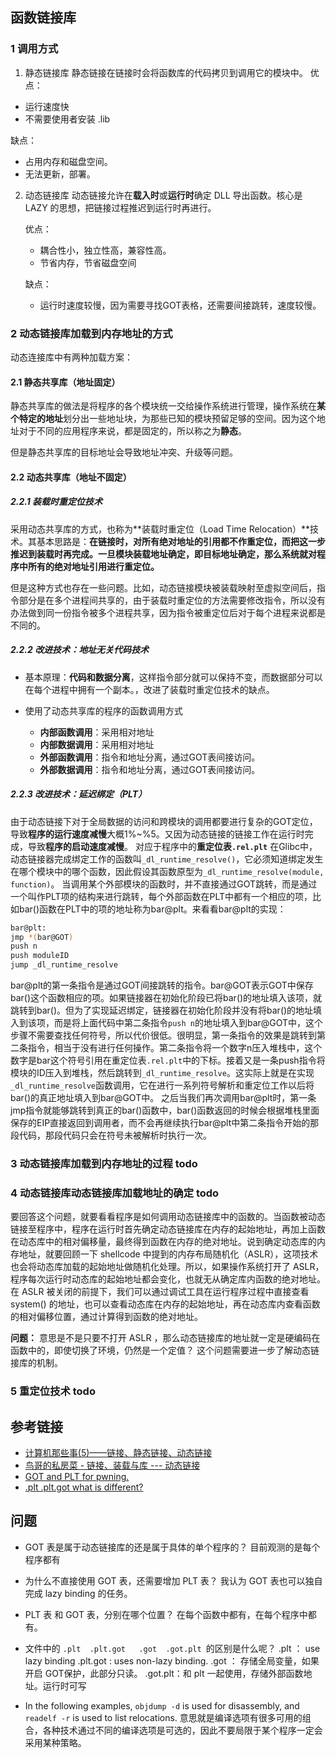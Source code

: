 ## 函数链接库

### 1 调用方式

1.  静态链接库
   静态链接在链接时会将函数库的代码拷贝到调用它的模块中。
   优点：
   - 运行速度快
   - 不需要使用者安装 .lib

   缺点：
   - 占用内存和磁盘空间。
   - 无法更新，部署。

2. 动态链接库
   动态链接允许在**载入时**或**运行时**确定 DLL 导出函数。核心是 LAZY 的思想，把链接过程推迟到运行时再进行。

   优点：
   - 耦合性小，独立性高，兼容性高。
   - 节省内存，节省磁盘空间

   缺点：
   
   - 运行时速度较慢，因为需要寻找GOT表格，还需要间接跳转，速度较慢。

### 2 动态链接库加载到内存地址的方式

动态连接库中有两种加载方案：

#### 2.1 静态共享库（地址固定）

静态共享库的做法是将程序的各个模块统一交给操作系统进行管理，操作系统在**某个特定的地址**划分出一些地址块，为那些已知的模块预留足够的空间。因为这个地址对于不同的应用程序来说，都是固定的，所以称之为**静态**。

但是静态共享库的目标地址会导致地址冲突、升级等问题。

#### 2.2 动态共享库（地址不固定）

##### 2.2.1 装载时重定位技术

采用动态共享库的方式，也称为**装载时重定位（Load Time Relocation）**技术。其基本思路是：**在链接时，对所有绝对地址的引用都不作重定位，而把这一步推迟到装载时再完成。一旦模块装载地址确定，即目标地址确定，那么系统就对程序中所有的绝对地址引用进行重定位。**

但是这种方式也存在一些问题。比如，动态链接模块被装载映射至虚拟空间后，指令部分是在多个进程间共享的，由于装载时重定位的方法需要修改指令，所以没有办法做到同一份指令被多个进程共享，因为指令被重定位后对于每个进程来说都是不同的。

##### 2.2.2 **改进技术**：**地址无关代码**技术

- 基本原理：**代码和数据分离**，这样指令部分就可以保持不变，而数据部分可以在每个进程中拥有一个副本。，改进了装载时重定位技术的缺点。

- 使用了动态共享库的程序的函数调用方式
  - **内部函数调用**：采用相对地址
  - **内部数据调用**：采用相对地址
  - **外部函数调用**：指令和地址分离，通过GOT表间接访问。
  - **外部数据调用**：指令和地址分离，通过GOT表间接访问。
##### 2.2.3 改进技术：**延迟绑定（PLT）**

由于动态链接下对于全局数据的访问和跨模块的调用都要进行复杂的GOT定位，导致**程序的运行速度减慢**大概1%~%5。又因为动态链接的链接工作在运行时完成，导致**程序的启动速度减慢**。
  对应于程序中的**重定位表`.rel.plt`**
  在Glibc中，动态链接器完成绑定工作的函数叫`_dl_runtime_resolve()`，它必须知道绑定发生在哪个模块中的哪个函数，因此假设其函数原型为`_dl_runtime_resolve(module, function)`。 当调用某个外部模块的函数时，并不直接通过GOT跳转，而是通过一个叫作PLT项的结构来进行跳转，每个外部函数在PLT中都有一个相应的项，比如bar()函数在PLT中的项的地址称为bar@plt。来看看bar@plt的实现：

  ```bash
  bar@plt:
  jmp *(bar@GOT)
  push n
  push moduleID
  jump _dl_runtime_resolve
  ```

  bar@plt的第一条指令是通过GOT间接跳转的指令。bar@GOT表示GOT中保存bar()这个函数相应的项。如果链接器在初始化阶段已将bar()的地址填入该项，就跳转到bar()。但为了实现延迟绑定，链接器在初始化阶段并没有将bar()的地址填入到该项，而是将上面代码中第二条指令`push n`的地址填入到bar@GOT中，这个步骤不需要查找任何符号，所以代价很低。很明显，第一条指令的效果是跳转到第二条指令，相当于没有进行任何操作。第二条指令将一个数字n压入堆栈中，这个数字是bar这个符号引用在重定位表`.rel.plt`中的下标。接着又是一条push指令将模块的ID压入到堆栈，然后跳转到`_dl_runtime_resolve`。这实际上就是在实现`_dl_runtime_resolve`函数调用，它在进行一系列符号解析和重定位工作以后将bar()的真正地址填入到bar@GOT中。
  之后当我们再次调用bar@plt时，第一条jmp指令就能够跳转到真正的bar()函数中，bar()函数返回的时候会根据堆栈里面保存的EIP直接返回到调用者，而不会再继续执行bar@plt中第二条指令开始的那段代码，那段代码只会在符号未被解析时执行一次。

### 3  动态链接库加载到内存地址的过程   todo

### 4 动态链接库动态链接库加载地址的确定   todo

要回答这个问题，就要看看程序是如何调用动态链接库中的函数的。当函数被动态链接至程序中，程序在运行时首先确定动态链接库在内存的起始地址，再加上函数在动态库中的相对偏移量，最终得到函数在内存的绝对地址。说到确定动态库的内存地址，就要回顾一下 shellcode 中提到的内存布局随机化（ASLR），这项技术也会将动态库加载的起始地址做随机化处理。所以，如果操作系统打开了 ASLR，程序每次运行时动态库的起始地址都会变化，也就无从确定库内函数的绝对地址。在 ASLR 被关闭的前提下，我们可以通过调试工具在运行程序过程中直接查看 system() 的地址，也可以查看动态库在内存的起始地址，再在动态库内查看函数的相对偏移位置，通过计算得到函数的绝对地址。

**问题：**
意思是不是只要不打开 ASLR ，那么动态链接库的地址就一定是硬编码在函数中的，即使切换了环境，仍然是一个定值？
这个问题需要进一步了解动态链接库的机制。

### 5 重定位技术 todo


## 参考链接

- [计算机那些事(5)——链接、静态链接、动态链接](http://chuquan.me/2018/06/03/linking-static-linking-dynamic-linking/)
- [鸟哥的私房菜 - 链接、装载与库 --- 动态链接](https://markrepo.github.io/kernel/2018/08/19/dynamic-link/)
- [GOT and PLT for pwning.](https://systemoverlord.com/2017/03/19/got-and-plt-for-pwning.html)
- [.plt .plt.got what is different?](https://stackoverflow.com/questions/58076539/plt-plt-got-what-is-different)

## 问题

- GOT 表是属于动态链接库的还是属于具体的单个程序的？
  目前观测的是每个程序都有

- 为什么不直接使用 GOT 表，还需要增加 PLT 表？
  我认为 GOT 表也可以独自完成  lazy binding 的任务。
- PLT 表 和 GOT 表，分别在哪个位置？
  在每个函数中都有，在每个程序中都有。
- 文件中的 ` .plt  .plt.got   .got  .got.plt  `的区别是什么呢？
  .plt ： use lazy binding
  .plt.got :  uses non-lazy binding.
  .got  ： 存储全局变量，如果开启 GOT保护，此部分只读。
  .got.plt：和 plt 一起使用，存储外部函数地址。运行时可写
- In the following examples, `objdump -d` is used for disassembly, and `readelf -r` is used to list relocations.
  意思就是编译选项有很多可用的组合，各种技术通过不同的编译选项是可选的，因此不要局限于某个程序一定会采用某种策略。